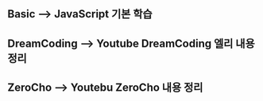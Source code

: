 ## Basic --> JavaScript 기본 학습

## DreamCoding --> Youtube DreamCoding 엘리 내용 정리

## ZeroCho --> Youtebu ZeroCho 내용 정리

